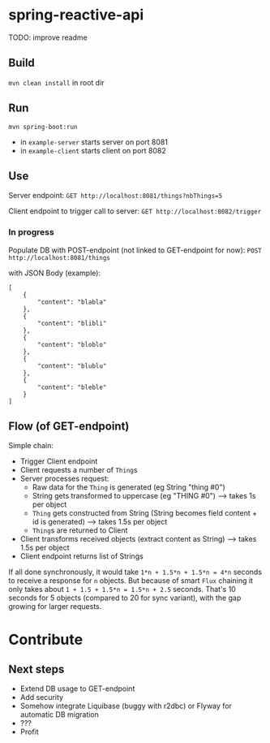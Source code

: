 # spring-reactive-api

TODO: improve readme

## Build

`mvn clean install` in root dir

## Run

`mvn spring-boot:run`
- in `example-server` starts server on port 8081
- in `example-client` starts client on port 8082

## Use

Server endpoint: `GET http://localhost:8081/things?nbThings=5`

Client endpoint to trigger call to server: `GET http://localhost:8082/trigger`

### In progress

Populate DB with POST-endpoint (not linked to GET-endpoint for now): `POST http://localhost:8081/things`

with JSON Body (example):

```
[
	{
		"content": "blabla"
	},
	{
		"content": "blibli"
	},
	{
		"content": "bloblo"
	},
	{
		"content": "blublu"
	},
	{
		"content": "bleble"
	}
]
```

## Flow (of GET-endpoint)

Simple chain:
- Trigger Client endpoint
- Client requests a number of `Thing`s
- Server processes request:
    - Raw data for the `Thing` is generated (eg String "thing #0")
    - String gets transformed to uppercase (eg "THING #0") --> takes 1s per object
    - `Thing` gets constructed from String (String becomes field content + id is generated) --> takes 1.5s per object
    - `Thing`s are returned to Client
- Client transforms received objects (extract content as String) --> takes 1.5s per object
- Client endpoint returns list of Strings

If all done synchronously, it would take `1*n + 1.5*n + 1.5*n = 4*n` seconds
to receive a response for `n` objects. But because of smart `Flux`
chaining it only takes about `1 + 1.5 + 1.5*n = 1.5*n + 2.5` seconds.
That's 10 seconds for 5 objects (compared to 20 for sync variant),
with the gap growing for larger requests.

# Contribute

## Next steps

- Extend DB usage to GET-endpoint
- Add security
- Somehow integrate Liquibase (buggy with r2dbc) or Flyway for automatic DB migration
- ???
- Profit
